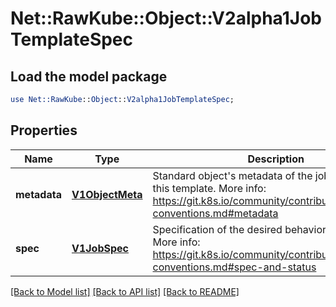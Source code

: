 # Net::RawKube::Object::V2alpha1JobTemplateSpec

## Load the model package
```perl
use Net::RawKube::Object::V2alpha1JobTemplateSpec;
```

## Properties
Name | Type | Description | Notes
------------ | ------------- | ------------- | -------------
**metadata** | [**V1ObjectMeta**](V1ObjectMeta.md) | Standard object&#39;s metadata of the jobs created from this template. More info: https://git.k8s.io/community/contributors/devel/api-conventions.md#metadata | [optional] 
**spec** | [**V1JobSpec**](V1JobSpec.md) | Specification of the desired behavior of the job. More info: https://git.k8s.io/community/contributors/devel/api-conventions.md#spec-and-status | [optional] 

[[Back to Model list]](../README.md#documentation-for-models) [[Back to API list]](../README.md#documentation-for-api-endpoints) [[Back to README]](../README.md)


